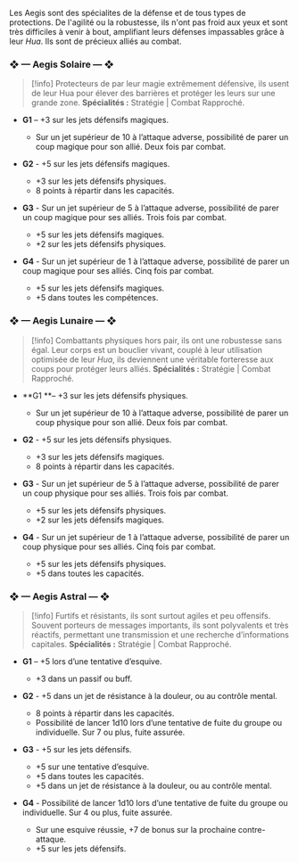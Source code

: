 Les Aegis sont des spécialites de la défense et de tous types de protections. De l'agilité ou la robustesse, ils n'ont pas froid aux yeux et sont très difficiles à venir à bout, amplifiant leurs défenses impassables grâce à leur *Hua*. Ils sont de précieux alliés au combat.

### ❖ — Aegis Solaire — ❖

> [!info] Protecteurs de par leur magie extrêmement défensive, ils usent de leur Hua pour élever des barrières et protéger les leurs sur une grande zone.
> **Spécialités :** Stratégie | Combat Rapproché.

- **G1** – +3 sur les jets défensifs magiques.
	- Sur un jet supérieur de 10 à l’attaque adverse, possibilité de parer un coup magique pour son allié. Deux fois par combat.

- **G2** - +5 sur les jets défensifs magiques.
	- +3 sur les jets défensifs physiques.
	- 8 points à répartir dans les capacités.

- **G3** - Sur un jet supérieur de 5 à l’attaque adverse, possibilité de parer un coup magique pour ses alliés. Trois fois par combat.
	- +5 sur les jets défensifs magiques.
	- +2 sur les jets défensifs physiques.

- **G4** - Sur un jet supérieur de 1 à l’attaque adverse, possibilité de parer un coup magique pour ses alliés. Cinq fois par combat.
	- +5 sur les jets défensifs magiques.
	- +5 dans toutes les compétences.

### ❖ — Aegis Lunaire — ❖

> [!info] Combattants physiques hors pair, ils ont une robustesse sans égal. Leur corps est un bouclier vivant, couplé à leur utilisation optimisée de leur *Hua*, ils deviennent une véritable forteresse aux coups pour protéger leurs alliés.
> **Spécialités :** Stratégie | Combat Rapproché.

- **G1 **– +3 sur les jets défensifs physiques.
	- Sur un jet supérieur de 10 à l’attaque adverse, possibilité de parer un coup physique pour son allié. Deux fois par combat.

- **G2** - +5 sur les jets défensifs physiques.
	- +3 sur les jets défensifs magiques.
	- 8 points à répartir dans les capacités.

- **G3** - Sur un jet supérieur de 5 à l’attaque adverse, possibilité de parer un coup physique pour ses alliés. Trois fois par combat.
	- +5 sur les jets défensifs physiques.
	- +2 sur les jets défensifs magiques.

- **G4** - Sur un jet supérieur de 1 à l’attaque adverse, possibilité de parer un coup physique pour ses alliés. Cinq fois par combat.
	- +5 sur les jets défensifs physiques.
	- +5 dans toutes les capacités.

### ❖ — Aegis Astral — ❖

> [!info] Furtifs et résistants, ils sont surtout agiles et peu offensifs. Souvent porteurs de messages importants, ils sont polyvalents et très réactifs, permettant une transmission et une recherche d’informations capitales. 
> **Spécialités :** Stratégie | Combat Rapproché.

- **G1** – +5 lors d’une tentative d’esquive.
	- +3 dans un passif ou buff. 

- **G2** - +5 dans un jet de résistance à la douleur, ou au contrôle mental.
	-  8 points à répartir dans les capacités.
	- Possibilité de lancer 1d10 lors d’une tentative de fuite du groupe ou individuelle. Sur 7 ou plus, fuite assurée.

- **G3** - +5 sur les jets défensifs.
	- +5 sur une tentative d’esquive.
	- +5 dans toutes les capacités.
	- +5 dans un jet de résistance à la douleur, ou au contrôle mental.

- **G4** - Possibilité de lancer 1d10 lors d’une tentative de fuite du groupe ou individuelle. Sur 4 ou plus, fuite assurée. 
	- Sur une esquive réussie, +7 de bonus sur la prochaine contre-attaque.
	- +5 sur les jets défensifs.
